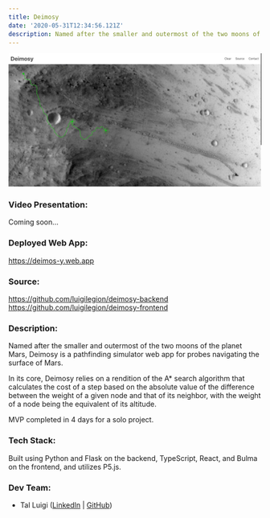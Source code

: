 ```yaml
---
title: Deimosy
date: '2020-05-31T12:34:56.121Z'
description: Named after the smaller and outermost of the two moons of the planet Mars, Deimosy is a pathfinding simulator web app for probes navigating the surface of Mars.
---
```


![Deimosy Screenshot](./deimosy.png)

### Video Presentation:

Coming soon...

### Deployed Web App:

https://deimos-y.web.app

### Source:

https://github.com/luigilegion/deimosy-backend
https://github.com/luigilegion/deimosy-frontend

### Description:

Named after the smaller and outermost of the two moons of the planet Mars, Deimosy is a pathfinding simulator web app for probes navigating the surface of Mars.

In its core, Deimosy relies on a rendition of the A\* search algorithm that calculates the cost of a step based on the absolute value of the difference between the weight of a given node and that of its neighbor, with the weight of a node being the equivalent of its altitude.

MVP completed in 4 days for a solo project.

### Tech Stack:

Built using Python and Flask on the backend, TypeScript, React, and Bulma on the frontend, and utilizes P5.js.

### Dev Team:

- Tal Luigi ([LinkedIn](https://www.linkedin.com/in/talluigi) | [GitHub](https://github.com/luigilegion))
